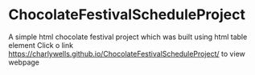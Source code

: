 # ChocolateFestivalScheduleProject
A simple html chocolate festival project  which was built using html table element
Click o link  https://charlywells.github.io/ChocolateFestivalScheduleProject/  to view webpage

